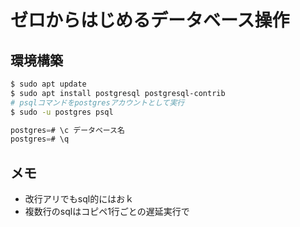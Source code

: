 # ゼロからはじめるデータベース操作
## 環境構築
```bash
$ sudo apt update
$ sudo apt install postgresql postgresql-contrib
# psqlコマンドをpostgresアカウントとして実行
$ sudo -u postgres psql
```
```sql
postgres=# \c データベース名
postgres=# \q
```
## メモ
- 改行アリでもsql的にはおｋ
- 複数行のsqlはコピペ1行ごとの遅延実行で